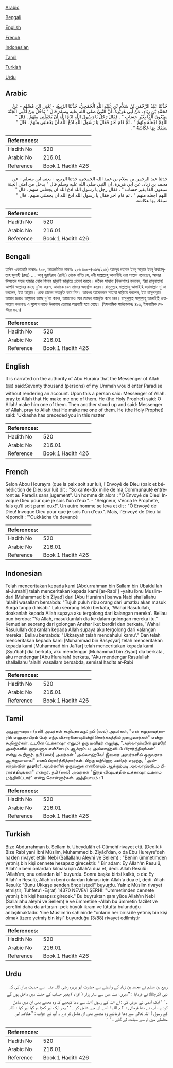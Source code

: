 [Arabic](#arabic)

[Bengali](#bengali)

[English](#english)

[French](#french)

[Indonesian](#indonesian)

[Tamil](#tamil)

[Turkish](#turkish)

[Urdu](#urdu)

## Arabic


<div dir="rtl" lang="ar" style={{fontSize:'larger',backgroundColor:'#f8f9fa',padding:20}}>
حَدَّثَنَا عَبْدُ الرَّحْمَنِ بْنُ سَلاَّمِ بْنِ عُبَيْدِ اللَّهِ الْجُمَحِيُّ، حَدَّثَنَا الرَّبِيعُ، - يَعْنِي ابْنَ مُسْلِمٍ - عَنْ مُحَمَّدِ بْنِ زِيَادٍ، عَنْ أَبِي هُرَيْرَةَ، أَنَّ النَّبِيَّ صلى الله عليه وسلم قَالَ ‏"‏ يَدْخُلُ مِنْ أُمَّتِي الْجَنَّةَ سَبْعُونَ أَلْفًا بِغَيْرِ حِسَابٍ ‏"‏ ‏.‏ فَقَالَ رَجُلٌ يَا رَسُولَ اللَّهِ ادْعُ اللَّهَ أَنْ يَجْعَلَنِي مِنْهُمْ ‏.‏ قَالَ ‏"‏ اللَّهُمَّ اجْعَلْهُ مِنْهُمْ ‏"‏ ‏.‏ ثُمَّ قَامَ آخَرُ فَقَالَ يَا رَسُولَ اللَّهِ ادْعُ اللَّهَ أَنْ يَجْعَلَنِي مِنْهُمْ ‏.‏ قَالَ ‏"‏ سَبَقَكَ بِهَا عُكَّاشَةُ ‏"‏ ‏.‏
</div>
<div style={{backgroundColor:'#f8f9fa',padding:20, marginBottom: 10}}><table> <thead> <tr> <th>References:</th> <th></th> </tr> </thead> <tbody><tr><td>Hadith No</td><td>520</td></tr><tr><td>Arabic No</td><td>216.01</td></tr><tr><td>Reference</td><td>Book 1 Hadith 426</td></tr></tbody></table></div>


<div dir="rtl" lang="ar" style={{fontSize:'larger',backgroundColor:'#f8f9fa',padding:20}}>
حدثنا عبد الرحمن بن سلام بن عبيد الله الجمحي، حدثنا الربيع، - يعني ابن مسلم - عن محمد بن زياد، عن ابي هريرة، ان النبي صلى الله عليه وسلم قال " يدخل من امتي الجنة سبعون الفا بغير حساب " . فقال رجل يا رسول الله ادع الله ان يجعلني منهم . قال " اللهم اجعله منهم " . ثم قام اخر فقال يا رسول الله ادع الله ان يجعلني منهم . قال " سبقك بها عكاشة
</div>
<div style={{backgroundColor:'#f8f9fa',padding:20, marginBottom: 10}}><table> <thead> <tr> <th>References:</th> <th></th> </tr> </thead> <tbody><tr><td>Hadith No</td><td>520</td></tr><tr><td>Arabic No</td><td>216.01</td></tr><tr><td>Reference</td><td>Book 1 Hadith 426</td></tr></tbody></table></div>

## Bengali


<div dir="ltr" lang="bn" style={{fontSize:'larger',backgroundColor:'#f8f9fa',padding:20}}>
হাদিস একাডেমি নাম্বারঃ ৪০৮, আন্তর্জাতিক নাম্বারঃ ২১৬ ৪০৮-(৩৬৭/২১৬) আবদুর রহমান ইবনু সাল্লাম ইবনু উবাইদুল্লাহ জুমাহী (রহঃ) .... আবূ হুরাইরাহ (রাযিঃ) থেকে বর্ণিত যে, নবী সাল্লাল্লাহু আলাইহি ওয়া সাল্লাম বলেছেন, আমার উম্মতের সত্তর হাজার লোক হিসাব ছাড়াই জান্নাতে প্রবেশ করবে। জনৈক সাহাবা (উক্কাশাহ) বললেন, ইয়া রাসূলাল্লাহ! আপনি আল্লাহর কাছে দু'আ করুন, আমাকে যেন তাদের অন্তর্ভুক্ত করেন। রাসূলুল্লাহ সাল্লাল্লাহু আলাইহি ওয়াসাল্লাম দু'আ করলেন, ইয়া আল্লাহ। ওকে তাদের অন্তর্ভুক্ত করে নিন। তারপর আরেকজন সাহাবা দাড়িয়ে বললেন, ইয়া রাসূলাল্লাহ আমার জন্যও আল্লাহর কাছে দু'আ করুন, আমাকেও যেন তাদের অন্তর্ভুক্ত করে নেন। রাসূলুল্লাহ সাল্লাল্লাহু আলাইহি ওয়াসাল্লাম বললেনঃ এ সুযোগ লাভে উক্কাশাহ তোমার অগ্রগামী হয়ে গেছে। (ইসলামিক ফাউন্ডেশনঃ ৪১৩, ইসলামিক সেন্টারঃ ৪২৭)
</div>
<div style={{backgroundColor:'#f8f9fa',padding:20, marginBottom: 10}}><table> <thead> <tr> <th>References:</th> <th></th> </tr> </thead> <tbody><tr><td>Hadith No</td><td>520</td></tr><tr><td>Arabic No</td><td>216.01</td></tr><tr><td>Reference</td><td>Book 1 Hadith 426</td></tr></tbody></table></div>

## English


<div dir="ltr" lang="en" style={{fontSize:'larger',backgroundColor:'#f8f9fa',padding:20}}>
It is narrated on the authority of Abu Huraira that the Messenger of Allah (ﷺ) said:Seventy thousand (persons) of my Ummah would enter Paradise without rendering an account. Upon this a person said: Messenger of Allah. pray to Allah that He make me one of them. He (the Holy Prophet) said: O Allah! make him one of them. Then another stood up and said: Messenger of Allah, pray to Allah that He make me one of them. He (the Holy Prophet) said: 'Ukkasha has preceded you in this matter
</div>
<div style={{backgroundColor:'#f8f9fa',padding:20, marginBottom: 10}}><table> <thead> <tr> <th>References:</th> <th></th> </tr> </thead> <tbody><tr><td>Hadith No</td><td>520</td></tr><tr><td>Arabic No</td><td>216.01</td></tr><tr><td>Reference</td><td>Book 1 Hadith 426</td></tr></tbody></table></div>

## French


<div dir="ltr" lang="fr" style={{fontSize:'larger',backgroundColor:'#f8f9fa',padding:20}}>
Selon Abou Hourayra (que la paix soit sur lui), l'Envoyé de Dieu (paix et bénédiction de Dieu sur lui) dit : "Soixante-dix mille de ma Communauté entreront au Paradis sans jugement". Un homme dit alors : "Ô Envoyé de Dieu! Invoque Dieu pour que je sois l'un d'eux". - "Seigneur, s'écria le Prophète, fais qu'il soit parmi eux!". Un autre homme se leva et dit : "Ô Envoyé de Dieu! Invoque Dieu pour que je sois l'un d'eux". Mais, l'Envoyé de Dieu lui répondit : "'Oukkâcha t'a devancé
</div>
<div style={{backgroundColor:'#f8f9fa',padding:20, marginBottom: 10}}><table> <thead> <tr> <th>References:</th> <th></th> </tr> </thead> <tbody><tr><td>Hadith No</td><td>520</td></tr><tr><td>Arabic No</td><td>216.01</td></tr><tr><td>Reference</td><td>Book 1 Hadith 426</td></tr></tbody></table></div>

## Indonesian


<div dir="ltr" lang="id" style={{fontSize:'larger',backgroundColor:'#f8f9fa',padding:20}}>
Telah menceritakan kepada kami [Abdurrahman bin Sallam bin Ubaidullah al-Jumahi] telah menceritakan kepada kami [ar-Rabi'] -yaitu Ibnu Muslim- dari [Muhammad bin Ziyad] dari [Abu Hurairah] bahwa Nabi shallallahu 'alaihi wasallam bersabda: "Tujuh puluh ribu orang dari umatku akan masuk Surga tanpa dihisab." Lalu seorang lelaki berkata, 'Wahai Rasulullah, doakanlah kepada Allah supaya aku tergolong dari kalangan mereka'. Beliau pun berdoa: "Ya Allah, masukkanlah dia ke dalam golongan mereka itu." Kemudian seorang dari golongan Anshar ikut berdiri dan berkata, 'Wahai Rasulullah doakanlah kepada Allah supaya aku tergolong dari kalangan mereka'. Beliau bersabda: "Ukkasyah telah mendahului kamu'." Dan telah menceritakan kepada kami [Muhammad bin Basysyar] telah menceritakan kepada kami [Muhammad bin Ja'far] telah menceritakan kepada kami [Syu'bah] dia berkata, aku mendengar [Muhammad bin Ziyad] dia berkata, aku mendengar [Abu Hurairah] berkata, "Aku mendengar Rasulullah shallallahu 'alaihi wasallam bersabda, semisal hadits ar-Rabi
</div>
<div style={{backgroundColor:'#f8f9fa',padding:20, marginBottom: 10}}><table> <thead> <tr> <th>References:</th> <th></th> </tr> </thead> <tbody><tr><td>Hadith No</td><td>520</td></tr><tr><td>Arabic No</td><td>216.01</td></tr><tr><td>Reference</td><td>Book 1 Hadith 426</td></tr></tbody></table></div>

## Tamil


<div dir="ltr" lang="ta" style={{fontSize:'larger',backgroundColor:'#f8f9fa',padding:20}}>
அபூஹுரைரா (ரலி) அவர்கள் கூறியதாவது: நபி (ஸல்) அவர்கள், "என் சமுதாயத்தாரில் எழுபதாயிரம் பேர் எந்த விசாரணையுமின்றி சொர்க்கத்தில் நுழைவார்கள்" என்று கூறினார்கள். உடனே (உக்காஷா எனும்) ஒரு மனிதர் எழுந்து, "அல்லாஹ்வின் தூதரே! அவர்களில் ஒருவனாக என்னையும் ஆக்கும்படி அல்லாஹ்விடம் பிரார்த்தியுங்கள்" என்று கூறினார். நபி (ஸல்) அவர்கள் "அல்லாஹ்வே! இவரை அவர்களில் ஒருவராக ஆக்குவாயாக!" எனப் பிரார்த்தித்தார்கள். பிறகு மற்றொரு மனிதர் எழுந்து, "அல்லாஹ்வின் தூதரே! அவர்களில் ஒருவனாக என்னையும் ஆக்கும்படி அல்லாஹ்விடம் பிரார்த்தியுங்கள்" என்றார். நபி (ஸல்) அவர்கள் "இந்த விஷயத்தில் உக்காஷா உம்மை முந்திவிட்டார்" என்று சொன்னார்கள். அத்தியாயம் : 1
</div>
<div style={{backgroundColor:'#f8f9fa',padding:20, marginBottom: 10}}><table> <thead> <tr> <th>References:</th> <th></th> </tr> </thead> <tbody><tr><td>Hadith No</td><td>520</td></tr><tr><td>Arabic No</td><td>216.01</td></tr><tr><td>Reference</td><td>Book 1 Hadith 426</td></tr></tbody></table></div>

## Turkish


<div dir="ltr" lang="tr" style={{fontSize:'larger',backgroundColor:'#f8f9fa',padding:20}}>
Bize Abdurrahman b. Sellam b. Ubeydulâh el-Cümehî rivayet etti. (Dediki): Bize Rabi yani İbni Müslim, Muhammed b. Ziyâd'dan, o da Ebu Hureyre'deh naklen rivayet ettiki Nebi (Sallallahu Aleyhi ve Sellem) : "Benim ümmetimden yetmiş bin kişi cennete hesapsız girecektir. " Bir adam: Ey Allah'ın Resulü, Allah'ın beni onlardan kılması için Allah'a dua et, dedi. Allah Resulü: "Allah'ım, onu onlardan kıl" buyurdu. Sonra başka birisi kalktı, o da: Ey Allah'ın Resulü, Allah'ın beni onlardan kılması için Allah'a dua et, dedi. Allah Resulü: "Bunu Ukkaşe senden önce istedi" buyurdu. Yalnız Müslim rivayet etmiştir; Tuhfetu'l-Eşraf, 14370 NEVEVİ ŞERHİ: "Ümmetimden cennete yetmiş bin kişi hesapsız girecek." Bu buyruktan şanı yüce Allah'ın Nebi (Sallallahu aleyhi ve Sellem)'e ve ümmetine -Allah bu ümmetin fazilet ve şerefini daha da arttırsın- pek büyük ikram ve lütufta bulunduğu anlaşılmaktadır. Yine Müs!im'in sahihinde "onların her birisi ile yetmiş bin kişi olmak üzere yetmiş bin kişi" buyurduğu (3/88) rivayet edilmiştir
</div>
<div style={{backgroundColor:'#f8f9fa',padding:20, marginBottom: 10}}><table> <thead> <tr> <th>References:</th> <th></th> </tr> </thead> <tbody><tr><td>Hadith No</td><td>520</td></tr><tr><td>Arabic No</td><td>216.01</td></tr><tr><td>Reference</td><td>Book 1 Hadith 426</td></tr></tbody></table></div>

## Urdu


<div dir="rtl" lang="ur" style={{fontSize:'larger',backgroundColor:'#f8f9fa',padding:20}}>
ربیع بن مسلم نے محمد بن زیاد کے واسطے سے حضرت ابو ہریرہ ‌رضی ‌اللہ ‌عنہ ‌ ‌ سے حدیث بیان کی کہ نبی اکرمﷺ نے فرمایا : ’’میری امت میں سے ستر ہزار ( افراد ) بغیر حساب کے جنت میں داخل ہوں گے ۔ ‘ ‘ ایک آدمی نے عرض کی : اے اللہ کے رسول !اللہ سے دعا کیجیے کہ وہ مجھے بھی ان میں شامل کردے ، آپ نے دعا فرمائی : ’’اے اللہ ! اسے ان میں شامل کر ۔ ‘ ‘ پھر ایک اور کھڑا ہو گیا اور کہا : اللہ کے رسول ! اللہ تعالیٰ سے دعا فرمائیے وہ مجھے بھی ان شامل کر دے ۔ آپ نے جواب : ’’عکاشہ اس معاملے میں تم سے سبقت لے گئے ۔ ‘ ‘
</div>
<div style={{backgroundColor:'#f8f9fa',padding:20, marginBottom: 10}}><table> <thead> <tr> <th>References:</th> <th></th> </tr> </thead> <tbody><tr><td>Hadith No</td><td>520</td></tr><tr><td>Arabic No</td><td>216.01</td></tr><tr><td>Reference</td><td>Book 1 Hadith 426</td></tr></tbody></table></div>